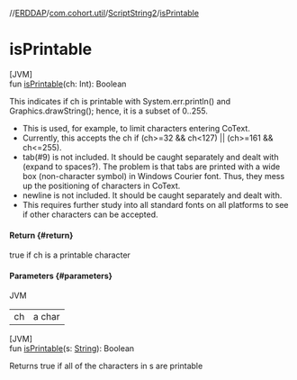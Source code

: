 //[ERDDAP](../../../index.md)/[com.cohort.util](../index.md)/[ScriptString2](index.md)/[isPrintable](is-printable.md)

# isPrintable

[JVM]\
fun [isPrintable](is-printable.md)(ch: Int): Boolean

This indicates if ch is printable with System.err.println() and Graphics.drawString(); hence, it is a subset of 0..255. 

- This is used, for example, to limit characters entering CoText.
- Currently, this accepts the ch if (ch&gt;=32 &amp;&amp; ch&lt;127) || (ch&gt;=161 &amp;&amp; ch&lt;=255).
- tab(#9) is not included. It should be caught separately and dealt with (expand to spaces?). The problem is that tabs are printed with a wide box (non-character symbol) in Windows Courier font. Thus, they mess up the positioning of characters in CoText.
- newline is not included. It should be caught separately and dealt with.
- This requires further study into all standard fonts on all platforms to see if other characters can be accepted.

#### Return {#return}

true if ch is a printable character

#### Parameters {#parameters}

JVM

| | |
|---|---|
| ch | a char |

[JVM]\
fun [isPrintable](is-printable.md)(s: [String](https://docs.oracle.com/en/java/javase/21/docs/api/java.base/java/lang/String.html)): Boolean

Returns true if all of the characters in s are printable